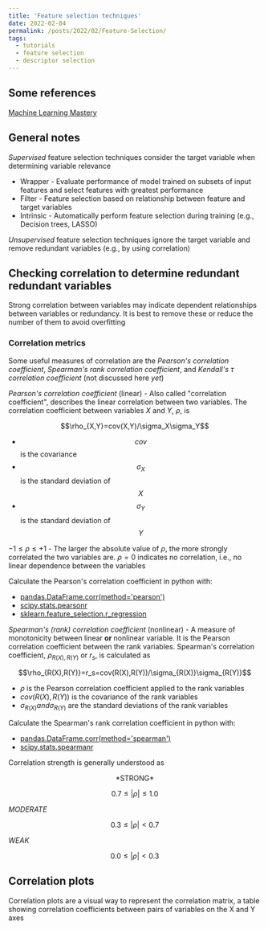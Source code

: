 ```yaml
---
title: 'Feature selection techniques'
date: 2022-02-04
permalink: /posts/2022/02/Feature-Selection/
tags:
  - tutorials
  - feature selection
  - descriptor selection
---
```


## Some references
[Machine Learning Mastery](https://machinelearningmastery.com/feature-selection-with-real-and-categorical-data/)

## General notes
*Supervised* feature selection techniques consider the target variable when determining variable relevance
* Wrapper - Evaluate performance of model trained on subsets of input features and select features with greatest performance
* Filter - Feature selection based on relationship between feature and target variables
* Intrinsic - Automatically perform feature selection during training (e.g., Decision trees, LASSO)

*Unsupervised* feature selection techniques ignore the target variable and remove redundant variables (e.g., by using correlation)

## Checking correlation to determine redundant redundant variables
Strong correlation between variables may indicate dependent relationships between variables or redundancy. It is best to remove these or reduce the number of them to avoid overfitting

### Correlation metrics
Some useful measures of correlation are the *Pearson's correlation coefficient*, *Spearman's rank correlation coefficient*, and *Kendall's $\tau$ correlation coefficient* (not discussed here _yet_)

*Pearson's correlation coefficient* (linear) - Also called "correlation coefficient", describes the linear correlation between two variables. The correlation coefficient between variables $X$ and $Y$, $\rho$, is

<p style="text-align: center;">$$\rho_{X,Y}=cov(X,Y)/\sigma_X\sigma_Y$$</p>

* $$cov$$ is the covariance
* $$\sigma_X$$ is the standard deviation of $$X$$
* $$\sigma_Y$$ is the standard deviation of $$Y$$

$-1\le\rho\le+1$ - The larger the absolute value of $\rho$, the more strongly correlated the two variables are. $\rho=0$ indicates no correlation, i.e., no linear dependence between the variables

Calculate the Pearson's correlation coefficient in python with:
* [pandas.DataFrame.corr(method='pearson')](https://pandas.pydata.org/docs/reference/api/pandas.DataFrame.corr.html)
* [scipy.stats.pearsonr](https://docs.scipy.org/doc/scipy-0.15.1/reference/generated/scipy.stats.pearsonr.html)
* [sklearn.feature_selection.r_regression](https://scikit-learn.org/stable/modules/generated/sklearn.feature_selection.r_regression.html)

*Spearman's (rank) correlation coefficient* (nonlinear) - A measure of monotonicity between linear **or** nonlinear variable. It is the Pearson correlation coefficient between the rank variables. Spearman's correlation coefficient, $\rho_{R(X),R(Y)}$ or $r_s$, is calculated as

<p style="text-align: center;">$$\rho_{R(X),R(Y)}=r_s=cov(R(X),R(Y))/\sigma_{R(X)}\sigma_{R(Y)}$$</p>

* $\rho$ is the Pearson correlation coefficient applied to the rank variables
* $cov(R(X),R(Y))$ is the covariance of the rank variables
* $\sigma_{R(X)} and \sigma_{R(Y)}$ are the standard deviations of the rank variables

Calculate the Spearman's rank correlation coefficient in python with:
* [pandas.DataFrame.corr(method='spearman')](https://pandas.pydata.org/docs/reference/api/pandas.DataFrame.corr.html)
* [scipy.stats.spearmanr](https://docs.scipy.org/doc/scipy/reference/generated/scipy.stats.spearmanr.html)

Correlation strength is generally understood as
<p style="text-align: center;">
*STRONG*

$$0.7\le|\rho|\le1.0$$

*MODERATE*

$$0.3\le|\rho|<0.7$$

*WEAK*

$$0.0\le|\rho|<0.3$$
</p>

## Correlation plots
Correlation plots are a visual way to represent the correlation matrix, a table showing correlation coefficients between pairs of variables on the X and Y axes
